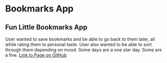 # Bookmarks App
## Fun Little Bookmarks App
User wanted to save bookmarks and be able to go back to them later, all while rating them to personal taste. User also wanted to be able to sort through them depending on mood. Some days are a one star day. Some are a five.
[Link to Page on GitHub](https://jackie-abert.github.io/bookmarks-app-Jackie/)

